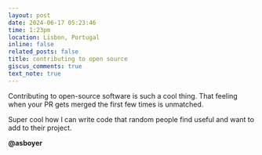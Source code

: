 ```yaml
---
layout: post
date: 2024-06-17 05:23:46
time: 1:23pm
location: Lisbon, Portugal
inline: false
related_posts: false
title: contributing to open source
giscus_comments: true
text_note: true
---
```


Contributing to open-source software is such a cool thing. That feeling when your PR gets merged the first few times is unmatched.

Super cool how I can write code that random people find useful and want to add to their project.

**@asboyer**